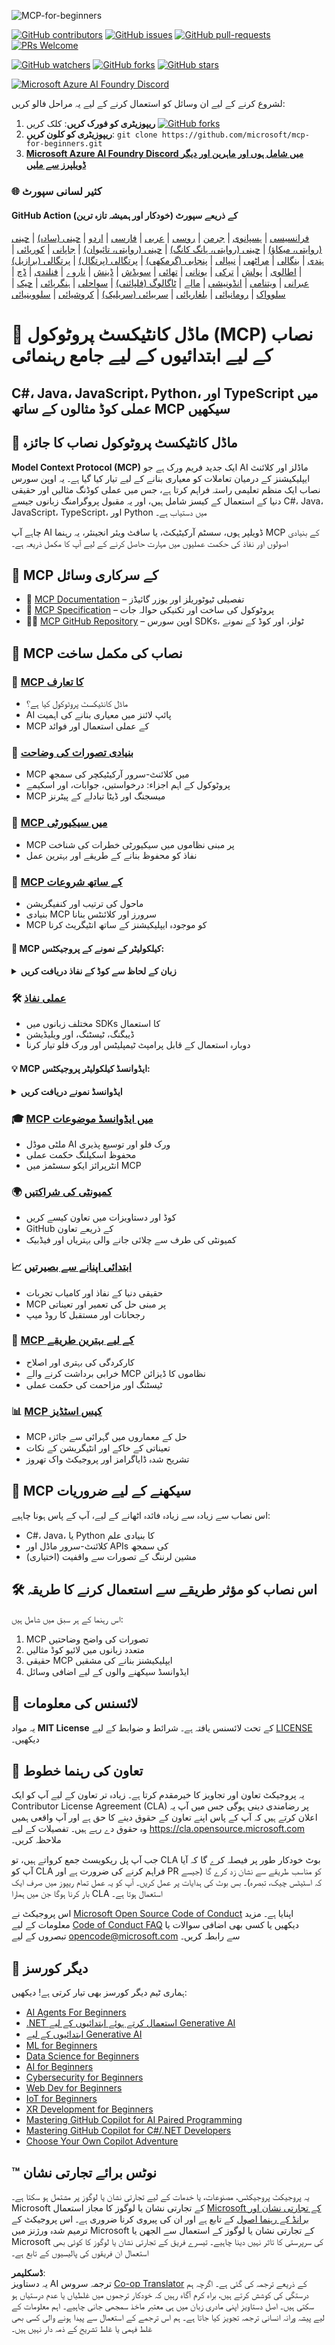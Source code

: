 <!--
CO_OP_TRANSLATOR_METADATA:
{
  "original_hash": "ce7bdf442957a1b4876032fd8ac80617",
  "translation_date": "2025-05-19T10:40:17+00:00",
  "source_file": "README.md",
  "language_code": "ur"
}
-->
![MCP-for-beginners](../../translated_images/mcp-beginners.2ce2b317996369ff66c5b72e25eff9d4288ab2741fc70c0b4e523d1ae1e249fd.ur.png)

[![GitHub contributors](https://img.shields.io/github/contributors/microsoft/mcp-for-beginners.svg)](https://GitHub.com/microsoft/mcp-for-beginners/graphs/contributors)
[![GitHub issues](https://img.shields.io/github/issues/microsoft/mcp-for-beginners.svg)](https://GitHub.com/microsoft/mcp-for-beginners/issues)
[![GitHub pull-requests](https://img.shields.io/github/issues-pr/microsoft/mcp-for-beginners.svg)](https://GitHub.com/microsoft/mcp-for-beginners/pulls)
[![PRs Welcome](https://img.shields.io/badge/PRs-welcome-brightgreen.svg?style=flat-square)](http://makeapullrequest.com)

[![GitHub watchers](https://img.shields.io/github/watchers/microsoft/mcp-for-beginners.svg?style=social&label=Watch)](https://GitHub.com/microsoft/mcp-for-beginners/watchers)
[![GitHub forks](https://img.shields.io/github/forks/microsoft/mcp-for-beginners.svg?style=social&label=Fork)](https://GitHub.com/microsoft/mcp-for-beginners/network)
[![GitHub stars](https://img.shields.io/github/stars/microsoft/mcp-for-beginners?style=social&label=Star)](https://GitHub.com/microsoft/mcp-for-beginners/stargazers)


[![Microsoft Azure AI Foundry Discord](https://dcbadge.vercel.app/api/server/ByRwuEEgH4)](https://discord.com/invite/ByRwuEEgH4)


لشروع کرنے کے لیے ان وسائل کو استعمال کرنے کے لیے یہ مراحل فالو کریں:
1. **ریپوزیٹری کو فورک کریں**: کلک کریں [![GitHub forks](https://img.shields.io/github/forks/microsoft/mcp-for-beginners.svg?style=social&label=Fork)](https://GitHub.com/microsoft/mcp-for-beginners/network)
2. **ریپوزیٹری کو کلون کریں**:   `git clone https://github.com/microsoft/mcp-for-beginners.git`
3. [**Microsoft Azure AI Foundry Discord میں شامل ہوں اور ماہرین اور دیگر ڈویلپرز سے ملیں**](https://discord.com/invite/ByRwuEEgH4)


### 🌐 کثیر لسانی سپورٹ

#### GitHub Action کے ذریعے سپورٹ (خودکار اور ہمیشہ تازہ ترین)
[فرانسیسی](../fr/README.md) | [ہسپانوی](../es/README.md) | [جرمن](../de/README.md) | [روسی](../ru/README.md) | [عربی](../ar/README.md) | [فارسی](../fa/README.md) | [اردو](./README.md) | [چینی (سادہ)](../zh/README.md) | [چینی (روایتی، میکاؤ)](../mo/README.md) | [چینی (روایتی، ہانگ کانگ)](../hk/README.md) | [چینی (روایتی، تائیوان)](../tw/README.md) | [جاپانی](../ja/README.md) | [کوریائی](../ko/README.md) | [ہندی](../hi/README.md) | [بنگالی](../bn/README.md) | [مراٹھی](../mr/README.md) | [نیپالی](../ne/README.md) | [پنجابی (گرمکھی)](../pa/README.md) | [پرتگالی (پرتگال)](../pt/README.md) | [پرتگالی (برازیل)](../br/README.md) | [اطالوی](../it/README.md) | [پولش](../pl/README.md) | [ترکی](../tr/README.md) | [یونانی](../el/README.md) | [تھائی](../th/README.md) | [سویڈش](../sv/README.md) | [ڈینش](../da/README.md) | [ناروے](../no/README.md) | [فنلندی](../fi/README.md) | [ڈچ](../nl/README.md) | [عبرانی](../he/README.md) | [ویتنامی](../vi/README.md) | [انڈونیشی](../id/README.md) | [مالے](../ms/README.md) | [ٹاگالوگ (فلپائنی)](../tl/README.md) | [سواحلی](../sw/README.md) | [ہنگریائی](../hu/README.md) | [چیک](../cs/README.md) | [سلوواک](../sk/README.md) | [رومانیائی](../ro/README.md) | [بلغاریائی](../bg/README.md) | [سربیائی (سریلیک)](../sr/README.md) | [کروشیائی](../hr/README.md) | [سلووینیائی](../sl/README.md)
# 🚀 ماڈل کانٹیکسٹ پروٹوکول (MCP) نصاب کے لیے ابتدائیوں کے لیے جامع رہنمائی

## **C#، Java، JavaScript، Python، اور TypeScript میں عملی کوڈ مثالوں کے ساتھ MCP سیکھیں**

## 🧠 ماڈل کانٹیکسٹ پروٹوکول نصاب کا جائزہ

**Model Context Protocol (MCP)** ایک جدید فریم ورک ہے جو AI ماڈلز اور کلائنٹ ایپلیکیشنز کے درمیان تعاملات کو معیاری بنانے کے لیے تیار کیا گیا ہے۔ یہ اوپن سورس نصاب ایک منظم تعلیمی راستہ فراہم کرتا ہے، جس میں عملی کوڈنگ مثالیں اور حقیقی دنیا کے استعمال کے کیسز شامل ہیں، اور یہ مقبول پروگرامنگ زبانوں جیسے C#، Java، JavaScript، TypeScript، اور Python میں دستیاب ہے۔

چاہے آپ AI ڈویلپر ہوں، سسٹم آرکیٹیکٹ، یا سافٹ ویئر انجینئر، یہ رہنما MCP کے بنیادی اصولوں اور نفاذ کی حکمت عملیوں میں مہارت حاصل کرنے کے لیے آپ کا مکمل ذریعہ ہے۔

## 🔗 MCP کے سرکاری وسائل

- 📘 [MCP Documentation](https://modelcontextprotocol.io/) – تفصیلی ٹیوٹوریلز اور یوزر گائیڈز  
- 📜 [MCP Specification](https://spec.modelcontextprotocol.io/) – پروٹوکول کی ساخت اور تکنیکی حوالہ جات  
- 🧑‍💻 [MCP GitHub Repository](https://github.com/modelcontextprotocol) – اوپن سورس SDKs، ٹولز، اور کوڈ کے نمونے  

## 🧭 MCP نصاب کی مکمل ساخت

### 📌 [MCP کا تعارف](./00-Introduction/README.md)

- ماڈل کانٹیکسٹ پروٹوکول کیا ہے؟  
- AI پائپ لائنز میں معیاری بنانے کی اہمیت  
- MCP کے عملی استعمال اور فوائد  

### 🧩 [بنیادی تصورات کی وضاحت](./01-CoreConcepts/README.md)

- MCP میں کلائنٹ-سرور آرکیٹیکچر کی سمجھ  
- پروٹوکول کے اہم اجزاء: درخواستیں، جوابات، اور اسکیمے  
- MCP میسجنگ اور ڈیٹا تبادلے کے پیٹرنز  

### 🔐 [MCP میں سیکیورٹی](./02-Security/readme.md)

- MCP پر مبنی نظاموں میں سیکیورٹی خطرات کی شناخت  
- نفاذ کو محفوظ بنانے کے طریقے اور بہترین عمل  

### 🚀 [MCP کے ساتھ شروعات](./03-GettingStarted/README.md)

- ماحول کی ترتیب اور کنفیگریشن  
- بنیادی MCP سرورز اور کلائنٹس بنانا  
- MCP کو موجودہ ایپلیکیشنز کے ساتھ انٹیگریٹ کرنا  

#### 🧮 MCP کیلکولیٹر کے نمونے کے پروجیکٹس:
<details>
  <summary><strong>زبان کے لحاظ سے کوڈ کے نفاذ دریافت کریں</strong></summary>

  - [C# MCP Server Example](./03-GettingStarted/samples/csharp/README.md)  
  - [Java MCP Calculator](./03-GettingStarted/samples/java/calculator/README.md)  
  - [JavaScript MCP Demo](./03-GettingStarted/samples/javascript/README.md)  
  - [Python MCP Server](../../03-GettingStarted/samples/python/mcp_calculator_server.py)  
  - [TypeScript MCP Example](./03-GettingStarted/samples/typescript/README.md)  

</details>

### 🛠️ [عملی نفاذ](./04-PracticalImplementation/README.md)

- مختلف زبانوں میں SDKs کا استعمال  
- ڈیبگنگ، ٹیسٹنگ، اور ویلیڈیشن  
- دوبارہ استعمال کے قابل پرامپٹ ٹیمپلیٹس اور ورک فلو تیار کرنا  

#### 💡 MCP ایڈوانسڈ کیلکولیٹر پروجیکٹس:
<details>
  <summary><strong>ایڈوانسڈ نمونے دریافت کریں</strong></summary>

  - [Advanced C# Sample](./04-PracticalImplementation/samples/csharp/README.md)  
  - [Java Container App Example](./04-PracticalImplementation/samples/java/containerapp/README.md)  
  - [JavaScript Advanced Sample](./04-PracticalImplementation/samples/javascript/README.md)  
  - [Python Complex Implementation](../../04-PracticalImplementation/samples/python/mcp_sample.py)  
  - [TypeScript Container Sample](./04-PracticalImplementation/samples/typescript/README.md)  

</details>

### 🎓 [MCP میں ایڈوانسڈ موضوعات](./05-AdvancedTopics/README.md)

- ملٹی موڈل AI ورک فلو اور توسیع پذیری  
- محفوظ اسکیلنگ حکمت عملی  
- انٹرپرائز ایکو سسٹمز میں MCP  

### 🌍 [کمیونٹی کی شراکتیں](./06-CommunityContributions/README.md)

- کوڈ اور دستاویزات میں تعاون کیسے کریں  
- GitHub کے ذریعے تعاون  
- کمیونٹی کی طرف سے چلائی جانے والی بہتریاں اور فیڈبیک  

### 📈 [ابتدائی اپنانے سے بصیرتیں](./07-CaseStudies/README.md)

- حقیقی دنیا کے نفاذ اور کامیاب تجربات  
- MCP پر مبنی حل کی تعمیر اور تعیناتی  
- رجحانات اور مستقبل کا روڈ میپ  

### 📏 [MCP کے لیے بہترین طریقے](./08-BestPractices/README.md)

- کارکردگی کی بہتری اور اصلاح  
- خرابی برداشت کرنے والے MCP نظاموں کا ڈیزائن  
- ٹیسٹنگ اور مزاحمت کی حکمت عملی  

### 📊 [MCP کیس اسٹڈیز](./09-CaseStudy/Readme.md)

- MCP حل کے معماروں میں گہرائی سے جائزہ  
- تعیناتی کے خاکے اور انٹیگریشن کے نکات  
- تشریح شدہ ڈایاگرامز اور پروجیکٹ واک تھروز  

## 🎯 MCP سیکھنے کے لیے ضروریات

اس نصاب سے زیادہ سے زیادہ فائدہ اٹھانے کے لیے، آپ کے پاس ہونا چاہیے:

- C#، Java، یا Python کا بنیادی علم  
- کلائنٹ-سرور ماڈل اور APIs کی سمجھ  
- (اختیاری) مشین لرننگ کے تصورات سے واقفیت  

## 🛠️ اس نصاب کو مؤثر طریقے سے استعمال کرنے کا طریقہ

اس رہنما کے ہر سبق میں شامل ہیں:

1. MCP تصورات کی واضح وضاحتیں  
2. متعدد زبانوں میں لائیو کوڈ مثالیں  
3. حقیقی MCP ایپلیکیشنز بنانے کی مشقیں  
4. ایڈوانسڈ سیکھنے والوں کے لیے اضافی وسائل  

## 📜 لائسنس کی معلومات

یہ مواد **MIT License** کے تحت لائسنس یافتہ ہے۔ شرائط و ضوابط کے لیے [LICENSE](../../LICENSE) دیکھیں۔

## 🤝 تعاون کی رہنما خطوط

یہ پروجیکٹ تعاون اور تجاویز کا خیرمقدم کرتا ہے۔ زیادہ تر تعاون کے لیے آپ کو ایک Contributor License Agreement (CLA) پر رضامندی دینی ہوگی جس میں آپ یہ اعلان کرتے ہیں کہ آپ کے پاس اپنے تعاون کے حقوق دینے کا حق ہے اور آپ واقعی ہمیں وہ حقوق دے رہے ہیں۔ تفصیلات کے لیے <https://cla.opensource.microsoft.com> ملاحظہ کریں۔

جب آپ پل ریکویسٹ جمع کرواتے ہیں، تو CLA بوٹ خودکار طور پر فیصلہ کرے گا کہ آیا آپ کو CLA فراہم کرنے کی ضرورت ہے اور PR کو مناسب طریقے سے نشان زد کرے گا (جیسے کہ اسٹیٹس چیک، تبصرہ)۔ بس بوٹ کی ہدایات پر عمل کریں۔ آپ کو یہ عمل تمام ریپوز میں صرف ایک بار کرنا ہوگا جن میں ہمارا CLA استعمال ہوتا ہے۔

اس پروجیکٹ نے [Microsoft Open Source Code of Conduct](https://opensource.microsoft.com/codeofconduct/) اپنایا ہے۔ مزید معلومات کے لیے [Code of Conduct FAQ](https://opensource.microsoft.com/codeofconduct/faq/) دیکھیں یا کسی بھی اضافی سوالات یا تبصروں کے لیے [opencode@microsoft.com](mailto:opencode@microsoft.com) سے رابطہ کریں۔

## 🎒 دیگر کورسز  
ہماری ٹیم دیگر کورسز بھی تیار کرتی ہے! دیکھیں:

- [AI Agents For Beginners](https://github.com/microsoft/ai-agents-beginners?WT.mc_id=academic-105485-koreyst)  
- [.NET استعمال کرتے ہوئے ابتدائیوں کے لیے Generative AI](https://github.com/microsoft/Generative-AI-for-beginners-dotnet?WT.mc_id=academic-105485-koreyst)  
- [ابتدائیوں کے لیے Generative AI](https://github.com/microsoft/generative-ai-for-beginners?WT.mc_id=academic-105485-koreyst)
- [ML for Beginners](https://aka.ms/ml-beginners?WT.mc_id=academic-105485-koreyst)
- [Data Science for Beginners](https://aka.ms/datascience-beginners?WT.mc_id=academic-105485-koreyst)
- [AI for Beginners](https://aka.ms/ai-beginners?WT.mc_id=academic-105485-koreyst)
- [Cybersecurity for Beginners](https://github.com/microsoft/Security-101??WT.mc_id=academic-96948-sayoung)
- [Web Dev for Beginners](https://aka.ms/webdev-beginners?WT.mc_id=academic-105485-koreyst)
- [IoT for Beginners](https://aka.ms/iot-beginners?WT.mc_id=academic-105485-koreyst)
- [XR Development for Beginners](https://github.com/microsoft/xr-development-for-beginners?WT.mc_id=academic-105485-koreyst)
- [Mastering GitHub Copilot for AI Paired Programming](https://aka.ms/GitHubCopilotAI?WT.mc_id=academic-105485-koreyst)
- [Mastering GitHub Copilot for C#/.NET Developers](https://github.com/microsoft/mastering-github-copilot-for-dotnet-csharp-developers?WT.mc_id=academic-105485-koreyst)
- [Choose Your Own Copilot Adventure](https://github.com/microsoft/CopilotAdventures?WT.mc_id=academic-105485-koreyst)


## ™️ نوٹس برائے تجارتی نشان

یہ پروجیکٹ پروجیکٹس، مصنوعات، یا خدمات کے لیے تجارتی نشان یا لوگوز پر مشتمل ہو سکتا ہے۔ Microsoft کے تجارتی نشان یا لوگوز کا مجاز استعمال [Microsoft کے تجارتی نشان اور برانڈ کے رہنما اصول](https://www.microsoft.com/legal/intellectualproperty/trademarks/usage/general) کے تابع ہے اور ان کی پیروی کرنا ضروری ہے۔ اس پروجیکٹ کے ترمیم شدہ ورژنز میں Microsoft کے تجارتی نشان یا لوگوز کے استعمال سے الجھن یا Microsoft کی سرپرستی کا تاثر نہیں دینا چاہیے۔ تیسرے فریق کے تجارتی نشان یا لوگوز کا کوئی بھی استعمال ان فریقوں کی پالیسیوں کے تابع ہے۔

**ڈسکلیمر**:  
یہ دستاویز AI ترجمہ سروس [Co-op Translator](https://github.com/Azure/co-op-translator) کے ذریعے ترجمہ کی گئی ہے۔ اگرچہ ہم درستگی کی کوشش کرتے ہیں، براہ کرم آگاہ رہیں کہ خودکار ترجموں میں غلطیاں یا عدم درستیاں ہو سکتی ہیں۔ اصل دستاویز اپنی مادری زبان میں ہی معتبر ماخذ سمجھی جانی چاہیے۔ اہم معلومات کے لیے پیشہ ورانہ انسانی ترجمہ تجویز کیا جاتا ہے۔ ہم اس ترجمے کے استعمال سے پیدا ہونے والی کسی بھی غلط فہمی یا غلط تشریح کے ذمہ دار نہیں ہیں۔